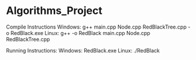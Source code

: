 # Algorithms_Project
Compile Instructions
  Windows: g++ main.cpp Node.cpp RedBlackTree.cpp -o RedBlack.exe
  Linux: g++ -o RedBlack main.cpp Node.cpp RedBlackTree.cpp

Running Instructions:
  Windows: RedBlack.exe
  Linux: ./RedBlack

